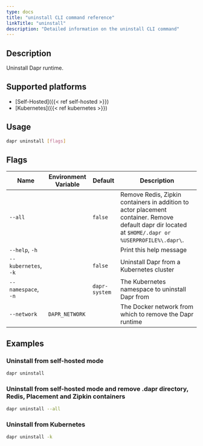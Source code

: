 ```yaml
---
type: docs
title: "uninstall CLI command reference"
linkTitle: "uninstall"
description: "Detailed information on the uninstall CLI command"
---
```


## Description

Uninstall Dapr runtime.

## Supported platforms

- [Self-Hosted]({{< ref self-hosted >}})
- [Kubernetes]({{< ref kubernetes >}})

## Usage

```bash
dapr uninstall [flags]
```

## Flags

| Name                 | Environment Variable | Default       | Description                                                                                                                                             |
| -------------------- | -------------------- | ------------- | ------------------------------------------------------------------------------------------------------------------------------------------------------- |
| `--all`              |                      | `false`       | Remove Redis, Zipkin containers in addition to actor placement container. Remove default dapr dir located at `$HOME/.dapr or %USERPROFILE%\.dapr\`. |
| `--help`, `-h`       |                      |               | Print this help message                                                                                                                                 |
| `--kubernetes`, `-k` |                      | `false`       | Uninstall Dapr from a Kubernetes cluster                                                                                                                |
| `--namespace`, `-n`  |                      | `dapr-system` | The Kubernetes namespace to uninstall Dapr from                                                                                                         |
| `--network`          | `DAPR_NETWORK`       |               | The Docker network from which to remove the Dapr runtime                                                                                                |

## Examples

### Uninstall from self-hosted mode
```bash
dapr uninstall
```

### Uninstall from self-hosted mode and remove .dapr directory, Redis, Placement and Zipkin containers
```bash
dapr uninstall --all
```

### Uninstall from Kubernetes
```bash
dapr uninstall -k
```
